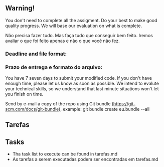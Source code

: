 ## Warning!
You don't need to complete all the assigment. Do your best to make good quality progress. We will base our evaluation on what is complete.

Não precisa fazer tudo. Mas faça tudo que conseguir bem feito. Iremos avaliar o que foi feito apenas e não o que você não fez.

### Deadline and file format:
### Prazo de entrega e formato do arquivo:

You have 7 seven days to submit your modified code. If you don't have enough time, please let us know as soon as possible. We intend to evalute your technical skills, so we understand that last minute situations won't let you finish on time. 

Send by e-mail a copy of the repo using Git bundle (https://git-scm.com/docs/git-bundle), example: git bundle create eu.bundle --all


## Tarefas
## Tasks
- Tha task list to execute can be found in tarefas.md
- As tarefas a serem executadas podem ser encontradas em tarefas.md
